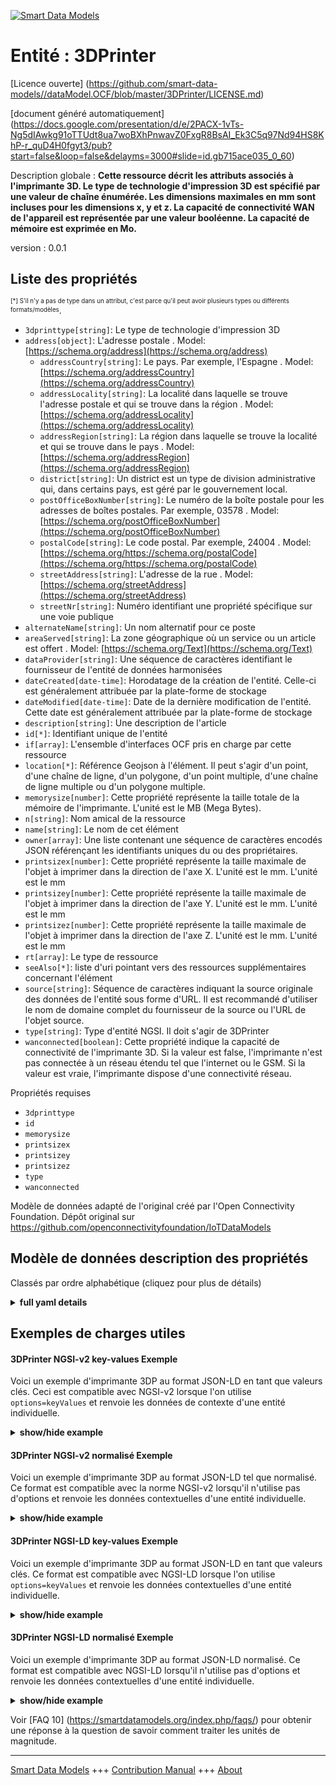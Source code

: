 <!-- 10-Header -->    
[![Smart Data Models](https://smartdatamodels.org/wp-content/uploads/2022/01/SmartDataModels_logo.png "Logo")](https://smartdatamodels.org)    
Entité : 3DPrinter    
==================<!-- /10-Header -->    
<!-- 15-License -->    
[Licence ouverte] (https://github.com/smart-data-models//dataModel.OCF/blob/master/3DPrinter/LICENSE.md)    
[document généré automatiquement] (https://docs.google.com/presentation/d/e/2PACX-1vTs-Ng5dIAwkg91oTTUdt8ua7woBXhPnwavZ0FxgR8BsAI_Ek3C5q97Nd94HS8KhP-r_quD4H0fgyt3/pub?start=false&loop=false&delayms=3000#slide=id.gb715ace035_0_60)    
<!-- /15-License -->    
<!-- 20-Description -->    
Description globale : **Cette ressource décrit les attributs associés à l'imprimante 3D. Le type de technologie d'impression 3D est spécifié par une valeur de chaîne énumérée. Les dimensions maximales en mm sont incluses pour les dimensions x, y et z. La capacité de connectivité WAN de l'appareil est représentée par une valeur booléenne. La capacité de mémoire est exprimée en Mo.**    
version : 0.0.1    
<!-- /20-Description -->    
<!-- 30-PropertiesList -->    
## Liste des propriétés    
<sup><sub>[*] S'il n'y a pas de type dans un attribut, c'est parce qu'il peut avoir plusieurs types ou différents formats/modèles</sub></sup>.    
- `3dprinttype[string]`: Le type de technologie d'impression 3D  - `address[object]`: L'adresse postale  . Model: [https://schema.org/address](https://schema.org/address)	- `addressCountry[string]`: Le pays. Par exemple, l'Espagne  . Model: [https://schema.org/addressCountry](https://schema.org/addressCountry)    
	- `addressLocality[string]`: La localité dans laquelle se trouve l'adresse postale et qui se trouve dans la région  . Model: [https://schema.org/addressLocality](https://schema.org/addressLocality)    
	- `addressRegion[string]`: La région dans laquelle se trouve la localité et qui se trouve dans le pays  . Model: [https://schema.org/addressRegion](https://schema.org/addressRegion)    
	- `district[string]`: Un district est un type de division administrative qui, dans certains pays, est géré par le gouvernement local.      
	- `postOfficeBoxNumber[string]`: Le numéro de la boîte postale pour les adresses de boîtes postales. Par exemple, 03578  . Model: [https://schema.org/postOfficeBoxNumber](https://schema.org/postOfficeBoxNumber)    
	- `postalCode[string]`: Le code postal. Par exemple, 24004  . Model: [https://schema.org/https://schema.org/postalCode](https://schema.org/https://schema.org/postalCode)    
	- `streetAddress[string]`: L'adresse de la rue  . Model: [https://schema.org/streetAddress](https://schema.org/streetAddress)    
	- `streetNr[string]`: Numéro identifiant une propriété spécifique sur une voie publique      
- `alternateName[string]`: Un nom alternatif pour ce poste  - `areaServed[string]`: La zone géographique où un service ou un article est offert  . Model: [https://schema.org/Text](https://schema.org/Text)- `dataProvider[string]`: Une séquence de caractères identifiant le fournisseur de l'entité de données harmonisées  - `dateCreated[date-time]`: Horodatage de la création de l'entité. Celle-ci est généralement attribuée par la plate-forme de stockage  - `dateModified[date-time]`: Date de la dernière modification de l'entité. Cette date est généralement attribuée par la plate-forme de stockage  - `description[string]`: Une description de l'article  - `id[*]`: Identifiant unique de l'entité  - `if[array]`: L'ensemble d'interfaces OCF pris en charge par cette ressource  - `location[*]`: Référence Geojson à l'élément. Il peut s'agir d'un point, d'une chaîne de ligne, d'un polygone, d'un point multiple, d'une chaîne de ligne multiple ou d'un polygone multiple.  - `memorysize[number]`: Cette propriété représente la taille totale de la mémoire de l'imprimante. L'unité est le MB (Mega Bytes).  - `n[string]`: Nom amical de la ressource  - `name[string]`: Le nom de cet élément  - `owner[array]`: Une liste contenant une séquence de caractères encodés JSON référençant les identifiants uniques du ou des propriétaires.  - `printsizex[number]`: Cette propriété représente la taille maximale de l'objet à imprimer dans la direction de l'axe X. L'unité est le mm. L'unité est le mm  - `printsizey[number]`: Cette propriété représente la taille maximale de l'objet à imprimer dans la direction de l'axe Y. L'unité est le mm. L'unité est le mm  - `printsizez[number]`: Cette propriété représente la taille maximale de l'objet à imprimer dans la direction de l'axe Z. L'unité est le mm. L'unité est le mm  - `rt[array]`: Le type de ressource  - `seeAlso[*]`: liste d'uri pointant vers des ressources supplémentaires concernant l'élément  - `source[string]`: Séquence de caractères indiquant la source originale des données de l'entité sous forme d'URL. Il est recommandé d'utiliser le nom de domaine complet du fournisseur de la source ou l'URL de l'objet source.  - `type[string]`: Type d'entité NGSI. Il doit s'agir de 3DPrinter  - `wanconnected[boolean]`: Cette propriété indique la capacité de connectivité de l'imprimante 3D. Si la valeur est false, l'imprimante n'est pas connectée à un réseau étendu tel que l'internet ou le GSM. Si la valeur est vraie, l'imprimante dispose d'une connectivité réseau.  <!-- /30-PropertiesList -->    
<!-- 35-RequiredProperties -->    
Propriétés requises    
- `3dprinttype`  - `id`  - `memorysize`  - `printsizex`  - `printsizey`  - `printsizez`  - `type`  - `wanconnected`  <!-- /35-RequiredProperties -->    
<!-- 40-RequiredProperties -->    
Modèle de données adapté de l'original créé par l'Open Connectivity Foundation. Dépôt original sur https://github.com/openconnectivityfoundation/IoTDataModels    
<!-- /40-RequiredProperties -->    
<!-- 50-DataModelHeader -->    
## Modèle de données description des propriétés    
Classés par ordre alphabétique (cliquez pour plus de détails)    
<!-- /50-DataModelHeader -->    
<!-- 60-ModelYaml -->    
<details><summary><strong>full yaml details</strong></summary>      
```yaml    
3DPrinter:      
  description: 'This Resource describes the attributes associated with 3D Printer. The type of 3D printing technology is specified by an enumerated string value. The maximum sizes in mm are included for the x, y, and z dimensions. A designation of whether the device is capable of WAN connectivity is represented in a boolean. The memory capacity is captured in MB.'      
  properties:      
    3dprinttype:      
      description: The type of 3D printing technology      
      enum:      
        - Fused Filament Fabrication      
        - Fused Deposition Modeling      
        - Digital Light Processing      
        - Powder Bed & inkjet head 3D Printing      
        - Photopolymer Jetting Technology      
        - Laminated Object Manufacturing      
        - Stereolithography Apparatus      
        - Selective Laser Sintering      
        - Unknown      
      readOnly: true      
      type: string      
      x-ngsi:      
        type: Property      
    address:      
      description: The mailing address      
      properties:      
        addressCountry:      
          description: 'The country. For example, Spain'      
          type: string      
          x-ngsi:      
            model: https://schema.org/addressCountry      
            type: Property      
        addressLocality:      
          description: 'The locality in which the street address is, and which is in the region'      
          type: string      
          x-ngsi:      
            model: https://schema.org/addressLocality      
            type: Property      
        addressRegion:      
          description: 'The region in which the locality is, and which is in the country'      
          type: string      
          x-ngsi:      
            model: https://schema.org/addressRegion      
            type: Property      
        district:      
          description: 'A district is a type of administrative division that, in some countries, is managed by the local government'      
          type: string      
          x-ngsi:      
            type: Property      
        postOfficeBoxNumber:      
          description: 'The post office box number for PO box addresses. For example, 03578'      
          type: string      
          x-ngsi:      
            model: https://schema.org/postOfficeBoxNumber      
            type: Property      
        postalCode:      
          description: 'The postal code. For example, 24004'      
          type: string      
          x-ngsi:      
            model: https://schema.org/https://schema.org/postalCode      
            type: Property      
        streetAddress:      
          description: The street address      
          type: string      
          x-ngsi:      
            model: https://schema.org/streetAddress      
            type: Property      
        streetNr:      
          description: Number identifying a specific property on a public street      
          type: string      
          x-ngsi:      
            type: Property      
      type: object      
      x-ngsi:      
        model: https://schema.org/address      
        type: Property      
    alternateName:      
      description: An alternative name for this item      
      type: string      
      x-ngsi:      
        type: Property      
    areaServed:      
      description: The geographic area where a service or offered item is provided      
      type: string      
      x-ngsi:      
        model: https://schema.org/Text      
        type: Property      
    dataProvider:      
      description: A sequence of characters identifying the provider of the harmonised data entity      
      type: string      
      x-ngsi:      
        type: Property      
    dateCreated:      
      description: Entity creation timestamp. This will usually be allocated by the storage platform      
      format: date-time      
      type: string      
      x-ngsi:      
        type: Property      
    dateModified:      
      description: Timestamp of the last modification of the entity. This will usually be allocated by the storage platform      
      format: date-time      
      type: string      
      x-ngsi:      
        type: Property      
    description:      
      description: A description of this item      
      type: string      
      x-ngsi:      
        type: Property      
    id:      
      anyOf:      
        - description: Identifier format of any NGSI entity      
          maxLength: 256      
          minLength: 1      
          pattern: ^[\w\-\.\{\}\$\+\*\[\]`|~^@!,:\\]+$      
          type: string      
          x-ngsi:      
            type: Property      
        - description: Identifier format of any NGSI entity      
          format: uri      
          type: string      
          x-ngsi:      
            type: Property      
      description: Unique identifier of the entity      
      x-ngsi:      
        type: Property      
    if:      
      description: The OCF Interface set supported by this Resource      
      items:      
        enum:      
          - oic.if.r      
          - oic.if.baseline      
        type: string      
      minItems: 2      
      readOnly: true      
      type: array      
      uniqueItems: true      
      x-ngsi:      
        type: Property      
    location:      
      description: 'Geojson reference to the item. It can be Point, LineString, Polygon, MultiPoint, MultiLineString or MultiPolygon'      
      oneOf:      
        - description: Geojson reference to the item. Point      
          properties:      
            bbox:      
              items:      
                type: number      
              minItems: 4      
              type: array      
            coordinates:      
              items:      
                type: number      
              minItems: 2      
              type: array      
            type:      
              enum:      
                - Point      
              type: string      
          required:      
            - type      
            - coordinates      
          title: GeoJSON Point      
          type: object      
          x-ngsi:      
            type: GeoProperty      
        - description: Geojson reference to the item. LineString      
          properties:      
            bbox:      
              items:      
                type: number      
              minItems: 4      
              type: array      
            coordinates:      
              items:      
                items:      
                  type: number      
                minItems: 2      
                type: array      
              minItems: 2      
              type: array      
            type:      
              enum:      
                - LineString      
              type: string      
          required:      
            - type      
            - coordinates      
          title: GeoJSON LineString      
          type: object      
          x-ngsi:      
            type: GeoProperty      
        - description: Geojson reference to the item. Polygon      
          properties:      
            bbox:      
              items:      
                type: number      
              minItems: 4      
              type: array      
            coordinates:      
              items:      
                items:      
                  items:      
                    type: number      
                  minItems: 2      
                  type: array      
                minItems: 4      
                type: array      
              type: array      
            type:      
              enum:      
                - Polygon      
              type: string      
          required:      
            - type      
            - coordinates      
          title: GeoJSON Polygon      
          type: object      
          x-ngsi:      
            type: GeoProperty      
        - description: Geojson reference to the item. MultiPoint      
          properties:      
            bbox:      
              items:      
                type: number      
              minItems: 4      
              type: array      
            coordinates:      
              items:      
                items:      
                  type: number      
                minItems: 2      
                type: array      
              type: array      
            type:      
              enum:      
                - MultiPoint      
              type: string      
          required:      
            - type      
            - coordinates      
          title: GeoJSON MultiPoint      
          type: object      
          x-ngsi:      
            type: GeoProperty      
        - description: Geojson reference to the item. MultiLineString      
          properties:      
            bbox:      
              items:      
                type: number      
              minItems: 4      
              type: array      
            coordinates:      
              items:      
                items:      
                  items:      
                    type: number      
                  minItems: 2      
                  type: array      
                minItems: 2      
                type: array      
              type: array      
            type:      
              enum:      
                - MultiLineString      
              type: string      
          required:      
            - type      
            - coordinates      
          title: GeoJSON MultiLineString      
          type: object      
          x-ngsi:      
            type: GeoProperty      
        - description: Geojson reference to the item. MultiLineString      
          properties:      
            bbox:      
              items:      
                type: number      
              minItems: 4      
              type: array      
            coordinates:      
              items:      
                items:      
                  items:      
                    items:      
                      type: number      
                    minItems: 2      
                    type: array      
                  minItems: 4      
                  type: array      
                type: array      
              type: array      
            type:      
              enum:      
                - MultiPolygon      
              type: string      
          required:      
            - type      
            - coordinates      
          title: GeoJSON MultiPolygon      
          type: object      
          x-ngsi:      
            type: GeoProperty      
      x-ngsi:      
        type: GeoProperty      
    memorysize:      
      description: This Property represents the total memory size of the printer. The unit is MB(Mega Bytes)      
      readOnly: true      
      type: number      
      x-ngsi:      
        type: Property      
    n:      
      description: Friendly name of the Resource      
      maxLength: 64      
      readOnly: true      
      type: string      
      x-ngsi:      
        type: Property      
    name:      
      description: The name of this item      
      type: string      
      x-ngsi:      
        type: Property      
    owner:      
      description: A List containing a JSON encoded sequence of characters referencing the unique Ids of the owner(s)      
      items:      
        anyOf:      
          - description: Identifier format of any NGSI entity      
            maxLength: 256      
            minLength: 1      
            pattern: ^[\w\-\.\{\}\$\+\*\[\]`|~^@!,:\\]+$      
            type: string      
            x-ngsi:      
              type: Property      
          - description: Identifier format of any NGSI entity      
            format: uri      
            type: string      
            x-ngsi:      
              type: Property      
        description: Unique identifier of the entity      
        x-ngsi:      
          type: Property      
      type: array      
      x-ngsi:      
        type: Property      
    printsizex:      
      description: This Property represents the maximum size of printing object in the direction of X-axis. The unit is mm      
      readOnly: true      
      type: number      
      x-ngsi:      
        type: Property      
    printsizey:      
      description: This Property represents the maximum size of printing object in the direction of Y-axis. The unit is mm      
      readOnly: true      
      type: number      
      x-ngsi:      
        type: Property      
    printsizez:      
      description: This Property represents the maximum size of printing object in the direction of Z-axis. The unit is mm      
      readOnly: true      
      type: number      
      x-ngsi:      
        type: Property      
    rt:      
      description: The Resource Type      
      items:      
        enum:      
          - oic.r.printer.3d      
        maxLength: 64      
        type: string      
      minItems: 1      
      readOnly: true      
      type: array      
      uniqueItems: true      
      x-ngsi:      
        type: Property      
    seeAlso:      
      description: list of uri pointing to additional resources about the item      
      oneOf:      
        - items:      
            format: uri      
            type: string      
          minItems: 1      
          type: array      
        - format: uri      
          type: string      
      x-ngsi:      
        type: Property      
    source:      
      description: 'A sequence of characters giving the original source of the entity data as a URL. Recommended to be the fully qualified domain name of the source provider, or the URL to the source object'      
      type: string      
      x-ngsi:      
        type: Property      
    type:      
      description: NGSI entity type. It has to be 3DPrinter      
      enum:      
        - 3DPrinter      
      type: string      
      x-ngsi:      
        type: Property      
    wanconnected:      
      description: 'This Property indicates the connectivity capability of the 3D printer. If the value is false, the printer does not have network facility to Wide Area Network such as internet and GSM. If the value is true, the printer has network connectivity'      
      readOnly: true      
      type: boolean      
      x-ngsi:      
        type: Property      
  required:      
    - 3dprinttype      
    - printsizex      
    - printsizey      
    - printsizez      
    - wanconnected      
    - memorysize      
    - id      
    - type      
  type: object      
  x-derived-from: https://raw.githubusercontent.com/openconnectivityfoundation/IoTDataModels/master/3DPrinterResURI.swagger.json      
  x-disclaimer: 'Redistribution and use in source and binary forms, with or without modification, are permitted  provided that the license conditions are met. Copyleft (c) 2022 Contributors to Smart Data Models Program'      
  x-license-url: https://github.com/smart-data-models/dataModel.OCF/blob/master/3DPrinter/LICENSE.md      
  x-model-schema: https://smart-data-models.github.io/dataModel.OCF/3DPrinter/schema.json      
  x-model-tags: OCF      
  x-version: 0.0.1      
```    
</details>      
<!-- /60-ModelYaml -->    
<!-- 70-MiddleNotes -->    
<!-- /70-MiddleNotes -->    
<!-- 80-Examples -->    
## Exemples de charges utiles    
#### 3DPrinter NGSI-v2 key-values Exemple    
Voici un exemple d'imprimante 3DP au format JSON-LD en tant que valeurs clés. Ceci est compatible avec NGSI-v2 lorsque l'on utilise `options=keyValues` et renvoie les données de contexte d'une entité individuelle.    
<details><summary><strong>show/hide example</strong></summary>      
```json  
{  
  "id": "urn:ngsi-ld:3DPrinter:id:KCVX:35224692",  
  "dateCreated": "1982-11-04T23:54:34Z",  
  "dateModified": "1971-11-12T21:21:33Z",  
  "source": "Blood poor value boy financial education. Vote kid finally arm onto.",  
  "name": "Sit that listen. Offer entire discuss full quality detail. Gener",  
  "alternateName": "List unit join key factor amount. List sense raise dream. Important writer their get itself value bag.",  
  "description": "Name ball to gun section surface every. Audience light science dinner mother bar involve.",  
  "dataProvider": "Run page report after",  
  "owner": [  
    "urn:ngsi-ld:3DPrinter:items:EHSC:91826821",  
    "urn:ngsi-ld:3DPrinter:items:WAEO:96901911"  
  ],  
  "seeAlso": [  
    "urn:ngsi-ld:3DPrinter:items:PIFJ:54891254"  
  ],  
  "location": {  
    "type": "Point",  
    "coordinates": [  
      68.5908185,  
      -168.209783  
    ]  
  },  
  "address": {  
    "streetAddress": "Indeed concern society team change. Election maybe stage pattern summer out. Want hand when score listen again.",  
    "addressLocality": "Find career old on iss",  
    "addressRegion": "Hot ahead mother side. Painting industry case those. Long hospital cell.",  
    "addressCountry": "Realize station story. Friend our away model specific. Than different certain other.",  
    "postalCode": "Son final staff. Change ball put require",  
    "postOfficeBoxNumber": "He city agency under bill short remain. Return sinc",  
    "streetNr": "Tell theory style century game thousand beyond. Her attack detail tonight either.",  
    "district": "Early nature ahead democratic."  
  },  
  "areaServed": "Sister line PM girl. Themselves especially about go task com",  
  "rt": [  
    "oic.r.printer.3d"  
  ],  
  "printsizey": 528.5,  
  "memorysize": 561.5,  
  "3dprinttype": "Photopolymer Jetting Technology",  
  "wanconnected": true,  
  "printsizex": 564.7,  
  "printsizez": 810.7,  
  "n": "Religious deal ",  
  "if": [  
    "oic.if.r",  
    "oic.if.baseline"  
  ],  
  "type": "3DPrinter"  
}  
```  
</details>    
#### 3DPrinter NGSI-v2 normalisé Exemple    
Voici un exemple d'imprimante 3DP au format JSON-LD tel que normalisé. Ce format est compatible avec la norme NGSI-v2 lorsqu'il n'utilise pas d'options et renvoie les données contextuelles d'une entité individuelle.    
<details><summary><strong>show/hide example</strong></summary>      
```json  
{  
  "id": "urn:ngsi-ld:3DPrinter:id:KCVX:35224692",  
  "dateCreated": {  
    "type": "DateTime",  
    "value": "1982-11-04T23:54:34Z"  
  },  
  "dateModified": {  
    "type": "DateTime",  
    "value": "1971-11-12T21:21:33Z"  
  },  
  "source": {  
    "type": "Text",  
    "value": "Blood poor value boy financial education. Vote kid finally arm onto."  
  },  
  "name": {  
    "type": "Text",  
    "value": "Sit that listen. Offer entire discuss full quality detail. Gener"  
  },  
  "alternateName": {  
    "type": "Text",  
    "value": "List unit join key factor amount. List sense raise dream. Important writer their get itself value bag."  
  },  
  "description": {  
    "type": "Text",  
    "value": "Name ball to gun section surface every. Audience light science dinner mother bar involve."  
  },  
  "dataProvider": {  
    "type": "Text",  
    "value": "Run page report after"  
  },  
  "owner": {  
    "type": "StructuredValue",  
    "value": [  
      "urn:ngsi-ld:3DPrinter:items:EHSC:91826821",  
      "urn:ngsi-ld:3DPrinter:items:WAEO:96901911"  
    ]  
  },  
  "seeAlso": {  
    "type": "StructuredValue",  
    "value": [  
      "urn:ngsi-ld:3DPrinter:items:PIFJ:54891254"  
    ]  
  },  
  "location": {  
    "type": "geo:json",  
    "value": {  
      "type": "Point",  
      "coordinates": [  
        68.5908185,  
        -168.209783  
      ]  
    }  
  },  
  "address": {  
    "type": "StructuredValue",  
    "value": {  
      "streetAddress": "Indeed concern society team change. Election maybe stage pattern summer out. Want hand when score listen again.",  
      "addressLocality": "Find career old on iss",  
      "addressRegion": "Hot ahead mother side. Painting industry case those. Long hospital cell.",  
      "addressCountry": "Realize station story. Friend our away model specific. Than different certain other.",  
      "postalCode": "Son final staff. Change ball put require",  
      "postOfficeBoxNumber": "He city agency under bill short remain. Return sinc",  
      "streetNr": "Tell theory style century game thousand beyond. Her attack detail tonight either.",  
      "district": "Early nature ahead democratic."  
    }  
  },  
  "areaServed": {  
    "type": "Text",  
    "value": "Sister line PM girl. Themselves especially about go task com"  
  },  
  "rt": {  
    "type": "StructuredValue",  
    "value": [  
      "oic.r.printer.3d"  
    ]  
  },  
  "printsizey": {  
    "type": "Number",  
    "value": 528.5  
  },  
  "memorysize": {  
    "type": "Number",  
    "value": 561.5  
  },  
  "3dprinttype": {  
    "type": "Text",  
    "value": "Photopolymer Jetting Technology"  
  },  
  "wanconnected": {  
    "type": "Boolean",  
    "value": true  
  },  
  "printsizex": {  
    "type": "Number",  
    "value": 564.7  
  },  
  "printsizez": {  
    "type": "Number",  
    "value": 810.7  
  },  
  "n": {  
    "type": "Text",  
    "value": "Religious deal "  
  },  
  "if": {  
    "type": "StructuredValue",  
    "value": [  
      "oic.if.r",  
      "oic.if.baseline"  
    ]  
  },  
  "type": "3DPrinter"  
}  
```  
</details>    
#### 3DPrinter NGSI-LD key-values Exemple    
Voici un exemple d'imprimante 3DP au format JSON-LD en tant que valeurs clés. Ce format est compatible avec NGSI-LD lorsque l'on utilise `options=keyValues` et renvoie les données contextuelles d'une entité individuelle.    
<details><summary><strong>show/hide example</strong></summary>      
```json  
{  
  "id": "urn:ngsi-ld:3DPrinter:id:KCVX:35224692",  
  "dateCreated": "1982-11-04T23:54:34Z",  
  "dateModified": "1971-11-12T21:21:33Z",  
  "source": "Blood poor value boy financial education. Vote kid finally arm onto.",  
  "name": "Sit that listen. Offer entire discuss full quality detail. Gener",  
  "alternateName": "List unit join key factor amount. List sense raise dream. Important writer their get itself value bag.",  
  "description": "Name ball to gun section surface every. Audience light science dinner mother bar involve.",  
  "dataProvider": "Run page report after",  
  "owner": [  
    "urn:ngsi-ld:3DPrinter:items:EHSC:91826821",  
    "urn:ngsi-ld:3DPrinter:items:WAEO:96901911"  
  ],  
  "seeAlso": [  
    "urn:ngsi-ld:3DPrinter:items:PIFJ:54891254"  
  ],  
  "location": {  
    "type": "Point",  
    "coordinates": [  
      68.5908185,  
      -168.209783  
    ]  
  },  
  "address": {  
    "streetAddress": "Indeed concern society team change. Election maybe stage pattern summer out. Want hand when score listen again.",  
    "addressLocality": "Find career old on iss",  
    "addressRegion": "Hot ahead mother side. Painting industry case those. Long hospital cell.",  
    "addressCountry": "Realize station story. Friend our away model specific. Than different certain other.",  
    "postalCode": "Son final staff. Change ball put require",  
    "postOfficeBoxNumber": "He city agency under bill short remain. Return sinc",  
    "streetNr": "Tell theory style century game thousand beyond. Her attack detail tonight either.",  
    "district": "Early nature ahead democratic."  
  },  
  "areaServed": "Sister line PM girl. Themselves especially about go task com",  
  "rt": [  
    "oic.r.printer.3d"  
  ],  
  "printsizey": 528.5,  
  "memorysize": 561.5,  
  "3dprinttype": "Photopolymer Jetting Technology",  
  "wanconnected": true,  
  "printsizex": 564.7,  
  "printsizez": 810.7,  
  "n": "Religious deal ",  
  "if": [  
    "oic.if.r",  
    "oic.if.baseline"  
  ],  
  "type": "3DPrinter",  
  "@context": [  
    "https://smartdatamodels.org/context.jsonld"  
  ]  
}  
```  
</details>    
#### 3DPrinter NGSI-LD normalisé Exemple    
Voici un exemple d'imprimante 3DP au format JSON-LD normalisé. Ce format est compatible avec NGSI-LD lorsqu'il n'utilise pas d'options et renvoie les données contextuelles d'une entité individuelle.    
<details><summary><strong>show/hide example</strong></summary>      
```json  
{  
    "id": "urn:ngsi-ld:3DPrinter:id:KCVX:35224692",  
    "dateCreated": {  
        "type": "Property",  
        "value": {  
            "@type": "DateTime",  
            "@value": "1982-11-04T23:54:34Z"  
        }  
    },  
    "dateModified": {  
        "type": "Property",  
        "value": {  
            "@type": "DateTime",  
            "@value": "1971-11-12T21:21:33Z"  
        }  
    },  
    "source": {  
        "type": "Property",  
        "value": "Blood poor value boy financial education. Vote kid finally arm onto."  
    },  
    "name": {  
        "type": "Property",  
        "value": "Sit that listen. Offer entire discuss full quality detail. Gener"  
    },  
    "alternateName": {  
        "type": "Property",  
        "value": "List unit join key factor amount. List sense raise dream. Important writer their get itself value bag."  
    },  
    "description": {  
        "type": "Property",  
        "value": "Name ball to gun section surface every. Audience light science dinner mother bar involve."  
    },  
    "dataProvider": {  
        "type": "Property",  
        "value": "Run page report after"  
    },  
    "owner": {  
        "type": "Property",  
        "value": [  
            "urn:ngsi-ld:3DPrinter:items:EHSC:91826821",  
            "urn:ngsi-ld:3DPrinter:items:WAEO:96901911"  
        ]  
    },  
    "seeAlso": {  
        "type": "Property",  
        "value": [  
            "urn:ngsi-ld:3DPrinter:items:PIFJ:54891254"  
        ]  
    },  
    "location": {  
        "type": "GeoProperty",  
        "value": {  
            "type": "Point",  
            "coordinates": [  
                68.5908185,  
                -168.209783  
            ]  
        }  
    },  
    "address": {  
        "type": "Property",  
        "value": {  
            "streetAddress": "Indeed concern society team change. Election maybe stage pattern summer out. Want hand when score listen again.",  
            "addressLocality": "Find career old on iss",  
            "addressRegion": "Hot ahead mother side. Painting industry case those. Long hospital cell.",  
            "addressCountry": "Realize station story. Friend our away model specific. Than different certain other.",  
            "postalCode": "Son final staff. Change ball put require",  
            "postOfficeBoxNumber": "He city agency under bill short remain. Return sinc",  
            "streetNr": "Tell theory style century game thousand beyond. Her attack detail tonight either.",  
            "district": "Early nature ahead democratic."  
        }  
    },  
    "areaServed": {  
        "type": "Property",  
        "value": "Sister line PM girl. Themselves especially about go task com"  
    },  
    "rt": {  
        "type": "Property",  
        "value": [  
            "oic.r.printer.3d"  
        ]  
    },  
    "printsizey": {  
        "type": "Property",  
        "value": 528.5  
    },  
    "memorysize": {  
        "type": "Property",  
        "value": 561.5  
    },  
    "3dprinttype": {  
        "type": "Property",  
        "value": "Photopolymer Jetting Technology"  
    },  
    "wanconnected": {  
        "type": "Property",  
        "value": true  
    },  
    "printsizex": {  
        "type": "Property",  
        "value": 564.7  
    },  
    "printsizez": {  
        "type": "Property",  
        "value": 810.7  
    },  
    "n": {  
        "type": "Property",  
        "value": "Religious deal "  
    },  
    "if": {  
        "type": "Property",  
        "value": [  
            "oic.if.r",  
            "oic.if.baseline"  
        ]  
    },  
    "type": "3DPrinter",  
    "@context": [  
        "https://smartdatamodels.org/context.jsonld"  
    ]  
}  
```  
</details><!-- /80-Examples -->    
<!-- 90-FooterNotes -->    
<!-- /90-FooterNotes -->    
<!-- 95-Units -->    
Voir [FAQ 10] (https://smartdatamodels.org/index.php/faqs/) pour obtenir une réponse à la question de savoir comment traiter les unités de magnitude.    
<!-- /95-Units -->    
<!-- 97-LastFooter -->    
---    
[Smart Data Models](https://smartdatamodels.org) +++ [Contribution Manual](https://bit.ly/contribution_manual) +++ [About](https://bit.ly/Introduction_SDM)<!-- /97-LastFooter -->    
